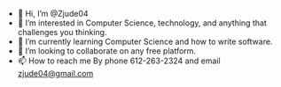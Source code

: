 - 👋 Hi, I’m @Zjude04
- 👀 I’m interested in Computer Science, technology, and anything that challenges you thinking.
- 🌱 I’m currently learning Computer Science and how to write software.
- 💞️ I’m looking to collaborate on any free platform.
- 📫 How to reach me By phone 612-263-2324 and email zjude04@gmail.com

<!---
Zjude04/Zjude04 is a ✨ special ✨ repository because its `README.md` (this file) appears on your GitHub profile.
You can click the Preview link to take a look at your changes.
--->
